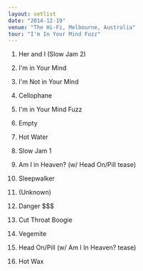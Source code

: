 ```yaml
---
layout: setlist
date: "2014-12-19"
venue: "The Hi-Fi, Melbourne, Australia"
tour: "I'm In Your Mind Fuzz"
---
```



 1. Her and I (Slow Jam 2)

 2. I'm in Your Mind

 3. I'm Not in Your Mind

 4. Cellophane

 5. I'm in Your Mind Fuzz

 6. Empty

 7. Hot Water

 8. Slow Jam 1

 9. Am I in Heaven?
    (w/ Head On/Pill tease)

10. Sleepwalker

11. (Unknown)
12. Danger $$$

13. Cut Throat Boogie

14. Vegemite

15. Head On/Pill
    (w/ Am I In Heaven? tease)

16. Hot Wax


